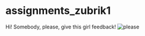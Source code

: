 # assignments_zubrik1
Hi!
 Somebody, please, give this girl feedback!
 ![please](https://user-images.githubusercontent.com/32510392/35416007-401169d8-0230-11e8-888e-6458b682509d.gif)